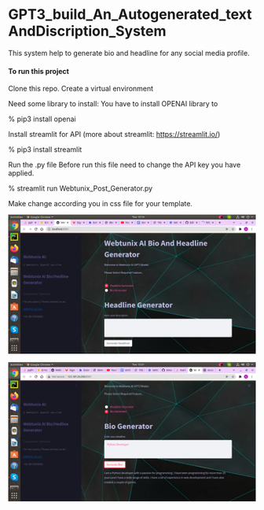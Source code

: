 # GPT3_build_An_Autogenerated_textAndDiscription_System
This system help to generate bio and headline for any social media profile.

#### To run this project
Clone this repo.
Create a virtual environment

Need some library to install:
You have to install OPENAI library to 

% pip3 install openai

Install streamlit for API (more about streamlit: https://streamlit.io/)

% pip3 install streamlit

Run the .py file
Before run this file need to change the API key you have applied.

% streamlit run Webtunix_Post_Generator.py

Make change according you in css file for your template.


![plot](./demo.png)

![plot](./output1.png)
